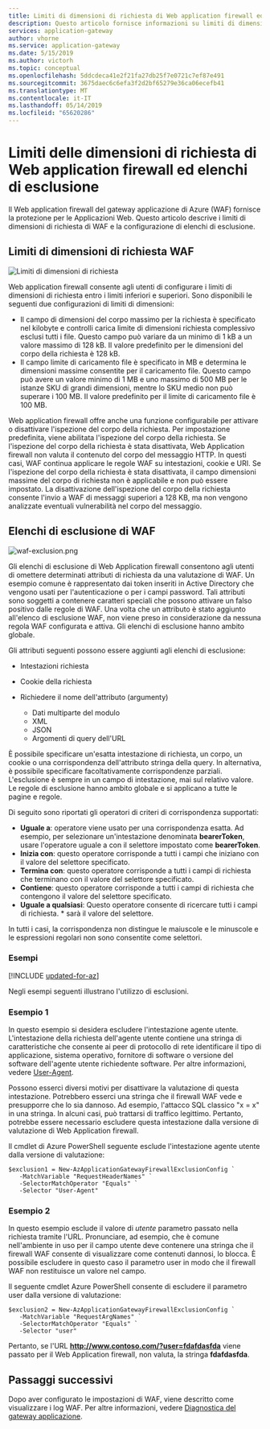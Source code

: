 ```yaml
---
title: Limiti di dimensioni di richiesta di Web application firewall ed elenchi di esclusione nel gateway applicazione Azure - Portale di Azure
description: Questo articolo fornisce informazioni su limiti di dimensioni di richiesta di Web application firewall e sulla configurazione di elenchi di esclusione nel gateway applicazione con il portale di Azure.
services: application-gateway
author: vhorne
ms.service: application-gateway
ms.date: 5/15/2019
ms.author: victorh
ms.topic: conceptual
ms.openlocfilehash: 5ddcdeca41e2f21fa27db25f7e0721c7ef87e491
ms.sourcegitcommit: 3675daec6c6efa3f2d2bf65279e36ca06ecefb41
ms.translationtype: MT
ms.contentlocale: it-IT
ms.lasthandoff: 05/14/2019
ms.locfileid: "65620286"
---
```

# <a name="web-application-firewall-request-size-limits-and-exclusion-lists"></a>Limiti delle dimensioni di richiesta di Web application firewall ed elenchi di esclusione

Il Web application firewall del gateway applicazione di Azure (WAF) fornisce la protezione per le Applicazioni Web. Questo articolo descrive i limiti di dimensioni di richiesta di WAF e la configurazione di elenchi di esclusione.

## <a name="waf-request-size-limits"></a>Limiti di dimensioni di richiesta WAF

![Limiti di dimensioni di richiesta](media/application-gateway-waf-configuration/waf-requestsizelimit.png)

Web application firewall consente agli utenti di configurare i limiti di dimensioni di richiesta entro i limiti inferiori e superiori. Sono disponibili le seguenti due configurazioni di limiti di dimensioni:

- Il campo di dimensioni del corpo massimo per la richiesta è specificato nel kilobyte e controlli carica limite di dimensioni richiesta complessivo esclusi tutti i file. Questo campo può variare da un minimo di 1 kB a un valore massimo di 128 kB. Il valore predefinito per le dimensioni del corpo della richiesta è 128 kB.
- Il campo limite di caricamento file è specificato in MB e determina le dimensioni massime consentite per il caricamento file. Questo campo può avere un valore minimo di 1 MB e uno massimo di 500 MB per le istanze SKU di grandi dimensioni, mentre lo SKU medio non può superare i 100 MB. Il valore predefinito per il limite di caricamento file è 100 MB.

Web application firewall offre anche una funzione configurabile per attivare o disattivare l'ispezione del corpo della richiesta. Per impostazione predefinita, viene abilitata l'ispezione del corpo della richiesta. Se l'ispezione del corpo della richiesta è stata disattivata, Web Application firewall non valuta il contenuto del corpo del messaggio HTTP. In questi casi, WAF continua applicare le regole WAF su intestazioni, cookie e URI. Se l'ispezione del corpo della richiesta è stata disattivata, il campo dimensioni massime del corpo di richiesta non è applicabile e non può essere impostato. La disattivazione dell'ispezione del corpo della richiesta consente l'invio a WAF di messaggi superiori a 128 KB, ma non vengono analizzate eventuali vulnerabilità nel corpo del messaggio.

## <a name="waf-exclusion-lists"></a>Elenchi di esclusione di WAF

![waf-exclusion.png](media/application-gateway-waf-configuration/waf-exclusion.png)

Gli elenchi di esclusione di Web Application firewall consentono agli utenti di omettere determinati attributi di richiesta da una valutazione di WAF. Un esempio comune è rappresentato dai token inseriti in Active Directory che vengono usati per l'autenticazione o per i campi password. Tali attributi sono soggetti a contenere caratteri speciali che possono attivare un falso positivo dalle regole di WAF. Una volta che un attributo è stato aggiunto all'elenco di esclusione WAF, non viene preso in considerazione da nessuna regola WAF configurata e attiva. Gli elenchi di esclusione hanno ambito globale.

Gli attributi seguenti possono essere aggiunti agli elenchi di esclusione:

* Intestazioni richiesta
* Cookie della richiesta
* Richiedere il nome dell'attributo (argumenty)

   * Dati multiparte del modulo
   * XML
   * JSON
   * Argomenti di query dell'URL

È possibile specificare un'esatta intestazione di richiesta, un corpo, un cookie o una corrispondenza dell'attributo stringa della query.  In alternativa, è possibile specificare facoltativamente corrispondenze parziali. L'esclusione è sempre in un campo di intestazione, mai sul relativo valore. Le regole di esclusione hanno ambito globale e si applicano a tutte le pagine e regole.

Di seguito sono riportati gli operatori di criteri di corrispondenza supportati:

- **Uguale a**:  operatore viene usato per una corrispondenza esatta. Ad esempio, per selezionare un'intestazione denominata **bearerToken**, usare l'operatore uguale a con il selettore impostato come **bearerToken**.
- **Inizia con**: questo operatore corrisponde a tutti i campi che iniziano con il valore del selettore specificato.
- **Termina con**:  questo operatore corrisponde a tutti i campi di richiesta che terminano con il valore del selettore specificato.
- **Contiene**: questo operatore corrisponde a tutti i campi di richiesta che contengono il valore del selettore specificato.
- **Uguale a qualsiasi**: Questo operatore consente di ricercare tutti i campi di richiesta. * sarà il valore del selettore.

In tutti i casi, la corrispondenza non distingue le maiuscole e le minuscole e le espressioni regolari non sono consentite come selettori.

### <a name="examples"></a>Esempi

[!INCLUDE [updated-for-az](../../includes/updated-for-az.md)]

Negli esempi seguenti illustrano l'utilizzo di esclusioni.

### <a name="example-1"></a>Esempio 1

In questo esempio si desidera escludere l'intestazione agente utente. L'intestazione della richiesta dell'agente utente contiene una stringa di caratteristiche che consente ai peer di protocollo di rete identificare il tipo di applicazione, sistema operativo, fornitore di software o versione del software dell'agente utente richiedente software. Per altre informazioni, vedere [User-Agent](https://developer.mozilla.org/en-US/docs/Web/HTTP/Headers/User-Agent).

Possono esserci diversi motivi per disattivare la valutazione di questa intestazione. Potrebbero esserci una stringa che il firewall WAF vede e presupporre che lo sia dannoso. Ad esempio, l'attacco SQL classico "x = x" in una stringa. In alcuni casi, può trattarsi di traffico legittimo. Pertanto, potrebbe essere necessario escludere questa intestazione dalla versione di valutazione di Web Application firewall.

Il cmdlet di Azure PowerShell seguente esclude l'intestazione agente utente dalla versione di valutazione:

```azurepowershell
$exclusion1 = New-AzApplicationGatewayFirewallExclusionConfig `
   -MatchVariable "RequestHeaderNames" `
   -SelectorMatchOperator "Equals" `
   -Selector "User-Agent"
```

### <a name="example-2"></a>Esempio 2

In questo esempio esclude il valore di *utente* parametro passato nella richiesta tramite l'URL. Pronunciare, ad esempio, che è comune nell'ambiente in uso per il campo utente deve contenere una stringa che il firewall WAF consente di visualizzare come contenuti dannosi, lo blocca.  È possibile escludere in questo caso il parametro user in modo che il firewall WAF non restituisce un valore nel campo.

Il seguente cmdlet Azure PowerShell consente di escludere il parametro user dalla versione di valutazione:

```azurepowershell
$exclusion2 = New-AzApplicationGatewayFirewallExclusionConfig `
   -MatchVariable "RequestArgNames" `
   -SelectorMatchOperator "Equals" `
   -Selector "user"
```
Pertanto, se l'URL **http://www.contoso.com/?user=fdafdasfda** viene passato per il Web Application firewall, non valuta, la stringa **fdafdasfda**.

## <a name="next-steps"></a>Passaggi successivi

Dopo aver configurato le impostazioni di WAF, viene descritto come visualizzare i log WAF. Per altre informazioni, vedere [Diagnostica del gateway applicazione](application-gateway-diagnostics.md#diagnostic-logging).
